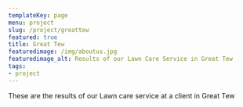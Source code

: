 ```yaml
---
templateKey: page
menu: project
slug: /project/greattew
featured: true
title: Great Tew
featuredimage: /img/aboutus.jpg
featuredimage_alt: Results of our Lawn Care Service in Great Tew
tags:
- project
---
```

These are the results of our Lawn care service at a client in Great Tew


